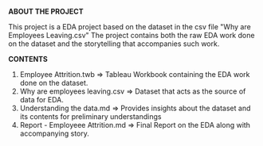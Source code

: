 **ABOUT THE PROJECT**

This project is a EDA project based on the dataset in the csv file "Why are Employees Leaving.csv"
The project contains both the raw EDA work done on the dataset and the storytelling that accompanies such work.

**CONTENTS**
1. Employee Attrition.twb => Tableau Workbook containing the EDA work done on the dataset.
2. Why are  employees leaving.csv => Dataset that acts as the source of data for EDA.
3. Understanding the data.md => Provides insights about the dataset and its contents for preliminary understandings
4. Report - Employeee Attrition.md => Final Report on the EDA along with accompanying story.

